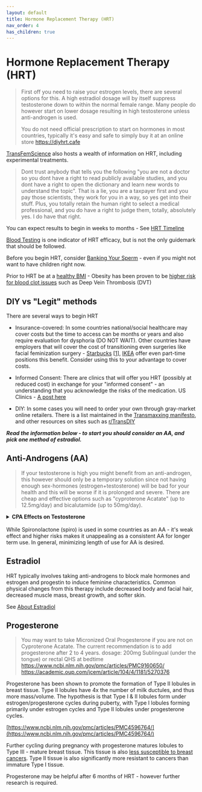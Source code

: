 ```yaml
---
layout: default
title: Hormone Replacement Therapy (HRT)
nav_order: 4
has_children: true
---
```


# Hormone Replacement Therapy (HRT)

> First off you need to raise your estrogen levels, there are several options for this. A high 
estradiol dosage will by itself suppress testosterone down to within the normal female range. Many 
people do however start on lower dosage resulting in high testosterone unless anti-androgen is used. 
>
> You do not need official prescription to start on hormones in most countries, typically it's easy and safe 
to simply buy it at an online store https://diyhrt.cafe

[TransFemScience](https://transfemscience.org/articles/) also hosts a wealth of information on HRT, including experimental treatments.

> Dont trust anybody that tells you the following "you are not a doctor so you dont have a right to read publicly available studies, and you dont have a right to open the dictionary and learn new words to understand the topic". That is a lie, you are a taxpayer first and you pay those scientists, they work for you in a way, so yes get into their stuff. Plus, you totally retain the human right to select a medical professional, and you do have a right to judge them, totally, absolutely yes. I do have that right.

You can expect results to begin in weeks to months - See [HRT Timeline](TIMELINE)

[Blood Testing](TESTING) is one indicator of HRT efficacy, but is not the only guidemark that should be followed.

Before you begin HRT, consider [Banking Your Sperm](BANKING) - even if you might not want to have children right now.

Prior to HRT be at a [healthy BMI](../passing/physical/FITNESS) - Obesity has been proven to be [higher risk for blood clot issues](https://pubmed.ncbi.nlm.nih.gov/18086925/) such as Deep Vein Thrombosis (DVT)

## DIY vs "Legit" methods

There are several ways to begin HRT

* Insurance-covered: In some countries national/social healthcare may cover costs but the time to access can be months or years and also require evaluation for dysphoria (DO NOT WAIT). Other countries have employers that will cover the cost of transitioning even surgeries like facial feminization surgery - [Starbucks](https://stories.starbucks.com/stories/2018/they-are-lifesaving-starbucks-offers-expanded-benefits-for-trans-people/) [[1](https://www.reddit.com/r/starbucks/comments/b1ook9/navigating_starbucks_healthcare_for_transgender/)], [IKEA](https://www.ikea.com/us/en/newsroom/corporate-news/ikea-u-s-launches-pride-campaign-to-push-for-greater-progress-toward-lgbtq-inclusion-pubcf8b9e77) offer even part-time positions this benefit. Consider using this to your advantage to cover costs.

* Informed Consent: There are clinics that will offer you HRT (possibly at reduced cost) in exchange for your "informed consent" - an understanding that you acknowledge the risks of the medication. US Clinics - [A post here](https://www.reddit.com/r/asktransgender/comments/d6p05q/i_compiled_every_single_informed_consent_clinic/)

* DIY: In some cases you will need to order your own through gray-market online retailers. There is a list maintained in the [Transmaxxing manifesto](https://archive.org/details/transmaxxing10), and other resources on sites such as [r/TransDIY](https://www.reddit.com/r/TransDIY/)

***Read the information below - to start you should consider an AA, and pick one method of estradiol.***

## Anti-Androgens (AA)
> If your testosterone is high you might benefit from an anti-androgen, this however should only be a 
temporary solution since not having enough sex-hormones (estrogen+testosterone) will be bad for your 
health and this will be worse if it is prolonged and severe. There are cheap and effective options such as
"cyproterone Acatate" (up to 12.5mg/day) and bicalutamide (up to 50mg/day).

<details>
<summary><b>CPA Effects on Testosterone</b></summary>

<img src="../media/cyproterone_acetate_1.png" alt="" title="">

</details>

<br>
While Spironolactone (spiro) is used in some countries as an AA - it's weak effect and higher risks makes it unappealing as a consistent AA for longer term use. In general, minimizing length of use for AA is desired.

## Estradiol

HRT typically involves taking anti-androgens to block male hormones and estrogen and progestin to induce feminine characteristics. Common physical changes from this therapy include decreased body and facial hair, decreased muscle mass, breast growth, and softer skin.

See [About Estradiol](ESTRADIOL)

## Progesterone
> You may want to take Micronized Oral Progesterone if you are not on Cyproterone Acatate. The 
current recommendation is to add progesterone after 2 to 4 years.
dosage: 200mg Sublingual (under the tongue) or rectal QHS at bedtime
https://www.ncbi.nlm.nih.gov/pmc/articles/PMC9160650/
https://academic.oup.com/jcem/article/104/4/1181/5270376

Progesterone has been shown to promote the formation of Type II lobules in breast tissue. Type II lobules have 4x the number of milk ductules, and thus more mass/volume. The hypothesis is that Type I & II lobules form under estrogen/progesterone cycles during puberty, with Type I lobules forming primarily under estrogen cycles and Type II lobules under progesterone cycles.

[https://www.ncbi.nlm.nih.gov/pmc/articles/PMC4596764/](https://www.ncbi.nlm.nih.gov/pmc/articles/PMC4596764/)

Further cycling during pregnancy with progesterone matures lobules to Type III - mature breast tissue. This tissue is also [less susceptible to breast cancers](https://www.bcpinstitute.org/brochure---reproductive-risks.html#:~:text=Type%201%2C%202%20%26%203%20lobules%20are%20differentiated,female%20hormones%2C%20estrogen%20and%20progesterone%2C%20during%20menstrual%20cycles.). Type II tissue is also significantly more resistant to cancers than immature Type I tissue.

Progesterone may be helpful after 6 months of HRT - however further research is required.
